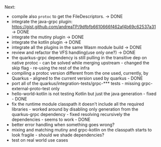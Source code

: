 Next:

- compile also `protoc` to get the FileDescriptors. -> DONE
- integrate the java-grpc plugin: https://gist.github.com/andreaTP/9dfbfb6610666f462af4b69c62537a31 -> DONE
- integrate the mutiny plugin -> DONE
- integrate the kotlin plugin -> DONE
- integrate all the plugins in the same Wasm module build -> DONE
- review and refactor the VFS handling(use only one?) -> DONE
- the quarkus-grpc dependency is still pulling in the transitive dep on native protoc - can be solved while merging upstream - changed the skip flag - re-using the rest of the infra
- compiling a protoc version different from the one used, currently, by Quarkus - aligned to the current version used by quarkus - DONE
- port all of the quarkus/integration-tests/grpc-*** tests - missing grpc-external-proto-test only
- hello-world-kotlin is not testing Kotlin but just the java generation - fixed - DONE
- fix the runtime module classpath it doesn't include all the required libraries - worked around by disabling only generation from the quarkus-grpc dependency - fixed resolving recursively the dependencies - seems to work - DONE
- better error handling when something goes wrong?
- mixing and matching mutiny and grpc-kotlin on the classpath starts to look fragile - should we shade dependencies?
- test on real world use cases
